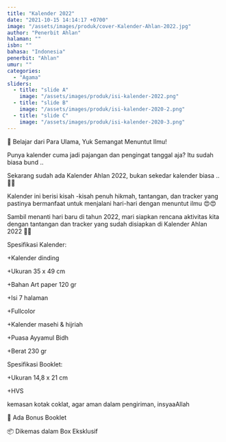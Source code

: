 ```yaml
---
title: "Kalender 2022"
date: "2021-10-15 14:14:17 +0700"
image: "/assets/images/produk/cover-Kalender-Ahlan-2022.jpg"
author: "Penerbit Ahlan"
halaman: ""
isbn: ""
bahasa: "Indonesia"
penerbit: "Ahlan"
umur: ""
categories: 
  - "Agama"
sliders: 
  - title: "slide A"
    image: "/assets/images/produk/isi-kalender-2022.png"
  - title: "slide B"
    image: "/assets/images/produk/isi-kalender-2020-2.png"
  - title: "slide C"
    image: "/assets/images/produk/isi-kalender-2020-3.png"
---
```


📌 Belajar dari Para Ulama, Yuk Semangat Menuntut Ilmu! 



Punya kalender cuma jadi pajangan dan pengingat tanggal aja? Itu sudah biasa bund .. 



Sekarang sudah ada Kalender Ahlan 2022, bukan sekedar kalender biasa .. 📆📆



Kalender ini berisi kisah -kisah penuh hikmah, tantangan, dan tracker yang pastinya bermanfaat untuk menjalani hari-hari dengan menuntut ilmu 😍😍



Sambil menanti hari baru di tahun 2022, mari siapkan rencana aktivitas kita dengan tantangan dan tracker yang sudah disiapkan di Kalender Ahlan 2022 🥰🥰



Spesifikasi Kalender:

+Kalender dinding

+Ukuran 35 x 49 cm

+Bahan Art paper 120 gr

+Isi 7 halaman

+Fullcolor

+Kalender masehi & hijriah

+Puasa Ayyamul Bidh

+Berat 230 gr



Spesifikasi Booklet:

+Ukuran 14,8 x 21 cm

+HVS



kemasan kotak coklat, agar aman dalam pengiriman, insyaaAllah



💝 Ada Bonus Booklet

📦 Dikemas dalam Box Eksklusif
